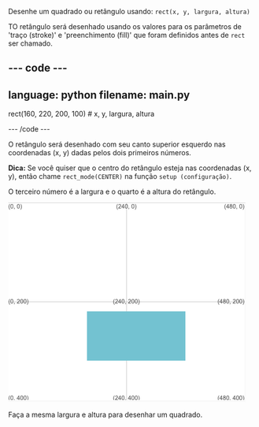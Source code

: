 Desenhe um quadrado ou retângulo usando: `rect(x, y, largura, altura)`

TO retângulo será desenhado usando os valores para os parâmetros de 'traço (stroke)' e 'preenchimento (fill)' que foram definidos antes de `rect` ser chamado.

--- code ---
---
language: python
filename: main.py
---

  rect(160, 220, 200, 100) # x, y, largura, altura

--- /code ---

O retângulo será desenhado com seu canto superior esquerdo nas coordenadas (x, y) dadas pelos dois primeiros números.

**Dica:** Se você quiser que o centro do retângulo esteja nas coordenadas (x, y), então chame `rect_mode(CENTER)` na função `setup (configuração)`.

O terceiro número é a largura e o quarto é a altura do retângulo.

![A área de saída mostrando um retângulo centrado em torno de x 160, y 220 com largura 200 e altura 100](images/example.png)

Faça a mesma largura e altura para desenhar um quadrado.
